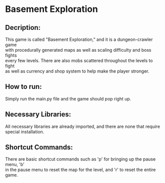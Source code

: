 # Basement Exploration

## Decription: 
This game is called "Basement Exploration," and it is a dungeon-crawler game \
with procedurally generated maps as well as scaling difficulty and boss fights \
every few levels. There are also mobs scattered throughout the levels to fight \
as well as currency and shop system to help make the player stronger.

## How to run:
Simply run the main.py file and the game should pop right up.

## Necessary Libraries:
All necessary libraries are already imported, and there are none that require \
special installation.

## Shortcut Commands:
There are basic shortcut commands such as 'p' for bringing up the pause menu, 'b' \
in the pause menu to reset the map for the level, and 'r' to reset the entire game.
